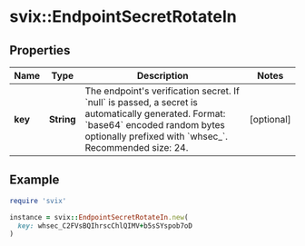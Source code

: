 # svix::EndpointSecretRotateIn

## Properties

| Name | Type | Description | Notes |
| ---- | ---- | ----------- | ----- |
| **key** | **String** | The endpoint&#39;s verification secret. If &#x60;null&#x60; is passed, a secret is automatically generated. Format: &#x60;base64&#x60; encoded random bytes optionally prefixed with &#x60;whsec_&#x60;. Recommended size: 24. | [optional] |

## Example

```ruby
require 'svix'

instance = svix::EndpointSecretRotateIn.new(
  key: whsec_C2FVsBQIhrscChlQIMV+b5sSYspob7oD
)
```

